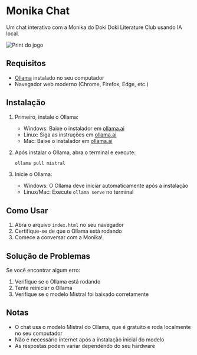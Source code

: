 # Monika Chat

Um chat interativo com a Monika do Doki Doki Literature Club usando IA local.

![Print do jogo](Print.png)

## Requisitos

- [Ollama](https://ollama.ai/) instalado no seu computador
- Navegador web moderno (Chrome, Firefox, Edge, etc.)

## Instalação

1. Primeiro, instale o Ollama:
   - Windows: Baixe o instalador em [ollama.ai](https://ollama.ai/)
   - Linux: Siga as instruções em [ollama.ai](https://ollama.ai/)
   - Mac: Baixe o instalador em [ollama.ai](https://ollama.ai/)

2. Após instalar o Ollama, abra o terminal e execute:
   ```bash
   ollama pull mistral
   ```

3. Inicie o Ollama:
   - Windows: O Ollama deve iniciar automaticamente após a instalação
   - Linux/Mac: Execute `ollama serve` no terminal

## Como Usar

1. Abra o arquivo `index.html` no seu navegador
2. Certifique-se de que o Ollama está rodando
3. Comece a conversar com a Monika!

## Solução de Problemas

Se você encontrar algum erro:

1. Verifique se o Ollama está rodando
2. Tente reiniciar o Ollama
3. Verifique se o modelo Mistral foi baixado corretamente

## Notas

- O chat usa o modelo Mistral do Ollama, que é gratuito e roda localmente no seu computador
- Não é necessário internet após a instalação inicial do modelo
- As respostas podem variar dependendo do seu hardware
